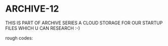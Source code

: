 # ARCHIVE-12
THIS IS PART OF ARCHIVE SERIES A CLOUD STORAGE FOR OUR STARTUP FILES WHICH U CAN RESEARCH :-)

rough codes: 







